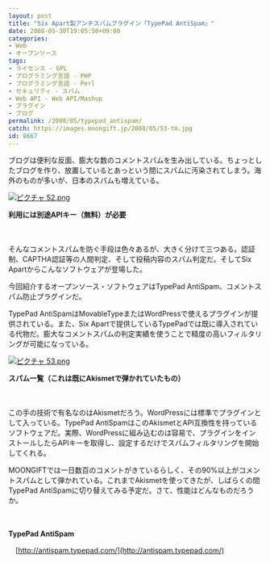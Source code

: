 ```yaml
---
layout: post
title: "Six Apart製アンチスパムプラグイン「TypePad AntiSpam」"
date: 2008-05-30T19:05:50+09:00
categories:
- Web
- オープンソース
tags: 
- ライセンス - GPL
- プログラミング言語 - PHP
- プログラミング言語 - Perl
- セキュリティ - スパム
- Web API - Web API/Mashup
- プラグイン
- ブログ
permalink: /2008/05/typepad_antispam/
catch: https://images.moongift.jp/2008/05/53-tm.jpg
id: 8667
---
```

ブログは便利な反面、膨大な数のコメントスパムを生み出している。ちょっとしたブログを作り、放置しているとあっという間にスパムに汚染されてしまう。海外のものが多いが、日本のスパムも増えている。

  

[![ピクチャ 52.png](https://images.moongift.jp/2008/05/52-tm.jpg)](https://images.moongift.jp/2008/05/521.jpg)  
  
**利用には別途APIキー（無料）が必要**

  

　

  

そんなコメントスパムを防ぐ手段は色々あるが、大きく分けて三つある。認証制、CAPTHA認証等の人間判定、そして投稿内容のスパム判定だ。そしてSix Apartからこんなソフトウェアが登場した。

  

今回紹介するオープンソース・ソフトウェアはTypePad AntiSpam、コメントスパム防止プラグインだ。

  
  
<!--more-->  

TypePad AntiSpamはMovableTypeまたはWordPressで使えるプラグインが提供されている。また、Six Apartで提供しているTypePadでは既に導入されている代物だ。膨大なコメントスパムの判定実績を使うことで精度の高いフィルタリングが可能になっている。

  

[![ピクチャ 53.png](https://images.moongift.jp/2008/05/53-tm.jpg)](https://images.moongift.jp/2008/05/531.jpg)  
  
**スパム一覧（これは既にAkismetで弾かれていたもの）**

  

　

  

この手の技術で有名なのはAkismetだろう。WordPressには標準でプラグインとして入っている。TypePad AntiSpamはこのAkismetとAPI互換性を持っているソフトウェアだ。実際、WordPressに組み込むのは容易で、プラグインをインストールしたらAPIキーを取得し、設定するだけでスパムフィルタリングを開始してくれる。

  

MOONGIFTでは一日数百のコメントがきているらしく、その90%以上がコメントスパムとして弾かれている。これまでAkismetを使ってきたが、しばらくの間TypePad AntiSpamに切り替えてみる予定だ。さて、性能はどんなものだろうか。

  

　

  

**TypePad AntiSpam**  
  
　[http://antispam.typepad.com/](http://antispam.typepad.com/)

  
